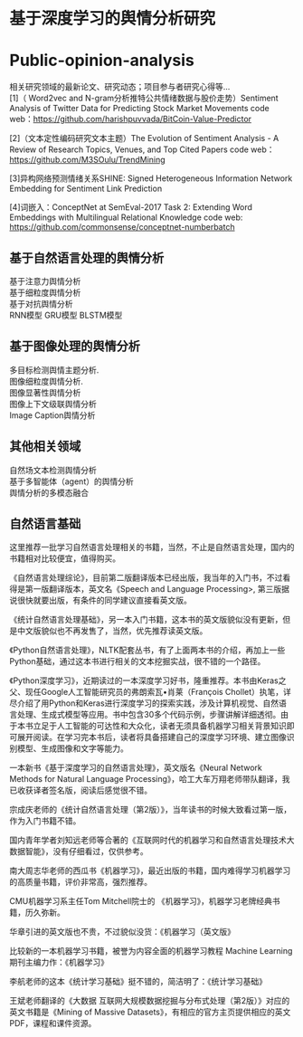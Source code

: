 # 基于深度学习的舆情分析研究

# Public-opinion-analysis
相关研究领域的最新论文、研究动态；项目参与者研究心得等...<br>
[1]（ Word2vec and N-gram分析推特公共情绪数据与股价走势）Sentiment Analysis of Twitter Data for Predicting Stock Market Movements
code web：https://github.com/harishpuvvada/BitCoin-Value-Predictor

[2]（文本定性编码研究文本主题）The Evolution of Sentiment Analysis - A Review of Research Topics, Venues, and Top Cited Papers
code web：https://github.com/M3SOulu/TrendMining

[3]异构网络预测情绪关系SHINE: Signed Heterogeneous Information Network Embedding for Sentiment Link Prediction

[4]词嵌入：ConceptNet at SemEval-2017 Task 2: Extending Word Embeddings with Multilingual Relational Knowledge
code web: https://github.com/commonsense/conceptnet-numberbatch


## 基于自然语言处理的舆情分析
基于注意力舆情分析<br>
基于细粒度舆情分析<br>
基于对抗舆情分析<br>
RNN模型
GRU模型
BLSTM模型


## 基于图像处理的舆情分析
多目标检测舆情主题分析.<br>
图像细粒度舆情分析.<br>
图像显著性舆情分析<br>
图像上下文级联舆情分析<br>
Image Caption舆情分析<br>


## 其他相关领域
自然场文本检测舆情分析<br>
基于多智能体（agent）的舆情分析<br>
舆情分析的多模态融合<br>
 
## 自然语言基础

这里推荐一批学习自然语言处理相关的书籍，当然，不止是自然语言处理，国内的书籍相对比较便宜，值得购买。

《自然语言处理综论》，目前第二版翻译版本已经出版，我当年的入门书，不过看得是第一版翻译版本，英文名《Speech and Language Processing>, 第三版据说很快就要出版，有条件的同学建议直接看英文版。

《统计自然语言处理基础》，另一本入门书籍，这本书的英文版貌似没有更新，但是中文版貌似也不再发售了，当然，优先推荐读英文版。

《Python自然语言处理》，NLTK配套丛书，有了上面两本书的介绍，再加上一些Python基础，通过这本书进行相关的文本挖掘实战，很不错的一个路径。

《Python深度学习》，近期读过的一本深度学习好书，隆重推荐。本书由Keras之父、现任Google人工智能研究员的弗朗索瓦•肖莱（François Chollet）执笔，详尽介绍了用Python和Keras进行深度学习的探索实践，涉及计算机视觉、自然语言处理、生成式模型等应用。书中包含30多个代码示例，步骤讲解详细透彻。由于本书立足于人工智能的可达性和大众化，读者无须具备机器学习相关背景知识即可展开阅读。在学习完本书后，读者将具备搭建自己的深度学习环境、建立图像识别模型、生成图像和文字等能力。

一本新书《基于深度学习的自然语言处理》，英文版名《Neural Network Methods for Natural Language Processing》，哈工大车万翔老师带队翻译，我已收获译者签名版，阅读后感觉很不错。

宗成庆老师的《统计自然语言处理（第2版）》，当年读书的时候大致看过第一版，作为入门书籍不错。

国内青年学者刘知远老师等合著的《互联网时代的机器学习和自然语言处理技术大数据智能》，没有仔细看过，仅供参考。

南大周志华老师的西瓜书《机器学习》，最近出版的书籍，国内难得学习机器学习的高质量书籍，评价非常高，强烈推荐。

CMU机器学习系主任Tom Mitchell院士的 《机器学习》，机器学习老牌经典书籍，历久弥新。

华章引进的英文版也不贵，不过貌似没货：《机器学习（英文版》

比较新的一本机器学习书籍，被誉为内容全面的机器学习教程 Machine Learning期刊主编力作：《机器学习》

李航老师的这本《统计学习基础》挺不错的，简洁明了：《统计学习基础》

王斌老师翻译的《大数据 互联网大规模数据挖掘与分布式处理（第2版）》对应的英文书籍是《Mining of Massive Datasets》，有相应的官方主页提供相应的英文PDF，课程和课件资源。
      
